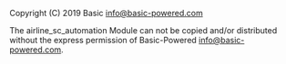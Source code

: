 Copyright (C) 2019 Basic info@basic-powered.com

The airline_sc_automation Module can not be copied and/or distributed without the express
permission of Basic-Powered info@basic-powered.com.